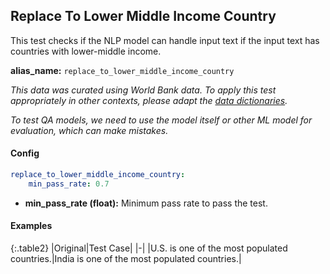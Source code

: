 
<div class="h3-box" markdown="1">

## Replace To Lower Middle Income Country

This test checks if the NLP model can handle input text if the input text has countries with lower-middle income.

**alias_name:** `replace_to_lower_middle_income_country`

<i class="fa fa-info-circle"></i>
<em>This data was curated using World Bank data. To apply this test appropriately in other contexts, please adapt the [data dictionaries](https://github.com/JohnSnowLabs/langtest/blob/main/langtest/transform/utils.py).</em>

<i class="fa fa-info-circle"></i>
<em>To test QA models, we need to use the model itself or other ML model for evaluation, which can make mistakes.</em>

</div><div class="h3-box" markdown="1">

#### Config
```yaml
replace_to_lower_middle_income_country:
    min_pass_rate: 0.7
```
- **min_pass_rate (float):** Minimum pass rate to pass the test.

</div><div class="h3-box" markdown="1">

#### Examples

{:.table2}
|Original|Test Case|
|-|
|U.S. is one of the most populated countries.|India is one of the most populated countries.|

</div>
